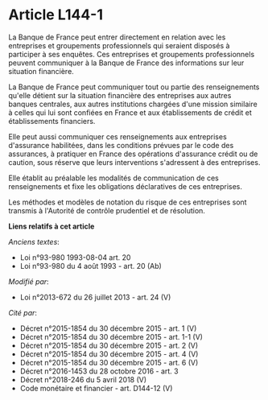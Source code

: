 # Article L144-1

La Banque de France peut entrer directement en relation avec les entreprises et groupements professionnels qui seraient
disposés à participer à ses enquêtes. Ces entreprises et groupements professionnels peuvent communiquer à la Banque de France
des informations sur leur situation financière.

La Banque de France peut communiquer tout ou partie des renseignements qu'elle détient sur la situation financière des
entreprises aux autres banques centrales, aux autres institutions chargées d'une mission similaire à celles qui lui sont
confiées en France et aux établissements de crédit et établissements financiers.

Elle peut aussi communiquer ces renseignements aux entreprises d'assurance habilitées, dans les conditions prévues par le
code des assurances, à pratiquer en France des opérations d'assurance crédit ou de caution, sous réserve que leurs
interventions s'adressent à des entreprises.

Elle établit au préalable les modalités de communication de ces renseignements et fixe les obligations déclaratives de ces
entreprises.

Les méthodes et modèles de notation du risque de ces entreprises sont transmis à l'Autorité de contrôle prudentiel et de
résolution.

**Liens relatifs à cet article**

_Anciens textes_:

  - Loi n°93-980 1993-08-04 art. 20
  - Loi n°93-980 du 4 août 1993 - art. 20 (Ab)

_Modifié par_:

  - Loi n°2013-672 du 26 juillet 2013 - art. 24 (V)

_Cité par_:

  - Décret n°2015-1854 du 30 décembre 2015 - art. 1 (V)
  - Décret n°2015-1854 du 30 décembre 2015 - art. 1-1 (V)
  - Décret n°2015-1854 du 30 décembre 2015 - art. 2 (V)
  - Décret n°2015-1854 du 30 décembre 2015 - art. 4 (V)
  - Décret n°2015-1854 du 30 décembre 2015 - art. 6 (V)
  - Décret n°2016-1453 du 28 octobre 2016 - art. 3
  - Décret n°2018-246 du 5 avril 2018 (V)
  - Code monétaire et financier - art. D144-12 (V)
